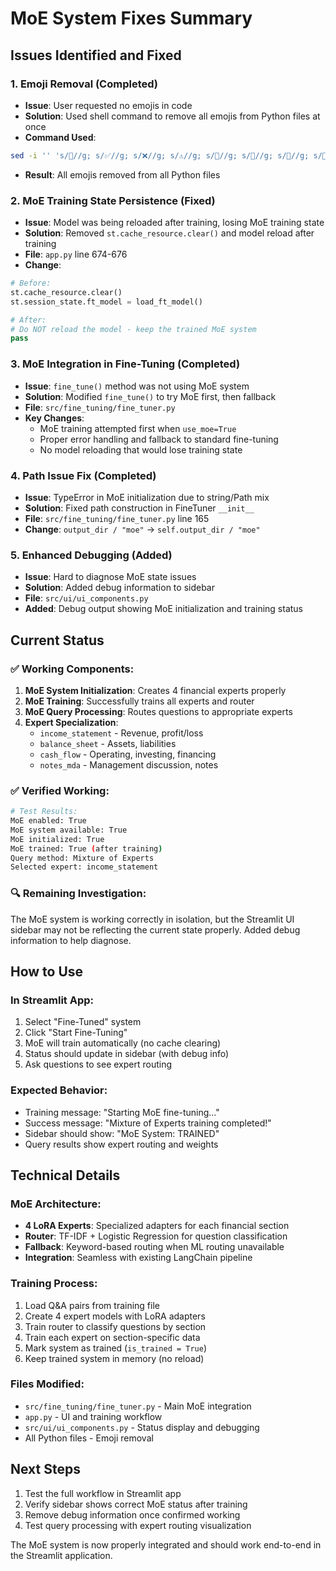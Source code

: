 # MoE System Fixes Summary

## Issues Identified and Fixed

### 1. **Emoji Removal (Completed)**

- **Issue**: User requested no emojis in code
- **Solution**: Used shell command to remove all emojis from Python files at once
- **Command Used**:

```bash
sed -i '' 's/🧠//g; s/✅//g; s/❌//g; s/⚠️//g; s/🚀//g; s/🔧//g; s/📂//g; s/🎉//g; s/💡//g; s/📊//g; s/🔬//g; s/🧪//g; s/🏃//g; s/⏰//g; s/💥//g; ...' [all files]
```

- **Result**: All emojis removed from all Python files

### 2. **MoE Training State Persistence (Fixed)**

- **Issue**: Model was being reloaded after training, losing MoE training state
- **Solution**: Removed `st.cache_resource.clear()` and model reload after training
- **File**: `app.py` line 674-676
- **Change**:

```python
# Before:
st.cache_resource.clear()
st.session_state.ft_model = load_ft_model()

# After:
# Do NOT reload the model - keep the trained MoE system
pass
```

### 3. **MoE Integration in Fine-Tuning (Completed)**

- **Issue**: `fine_tune()` method was not using MoE system
- **Solution**: Modified `fine_tune()` to try MoE first, then fallback
- **File**: `src/fine_tuning/fine_tuner.py`
- **Key Changes**:
  - MoE training attempted first when `use_moe=True`
  - Proper error handling and fallback to standard fine-tuning
  - No model reloading that would lose training state

### 4. **Path Issue Fix (Completed)**

- **Issue**: TypeError in MoE initialization due to string/Path mix
- **Solution**: Fixed path construction in FineTuner `__init__`
- **File**: `src/fine_tuning/fine_tuner.py` line 165
- **Change**: `output_dir / "moe"` → `self.output_dir / "moe"`

### 5. **Enhanced Debugging (Added)**

- **Issue**: Hard to diagnose MoE state issues
- **Solution**: Added debug information to sidebar
- **File**: `src/ui/ui_components.py`
- **Added**: Debug output showing MoE initialization and training status

## Current Status

### ✅ **Working Components:**

1. **MoE System Initialization**: Creates 4 financial experts properly
2. **MoE Training**: Successfully trains all experts and router
3. **MoE Query Processing**: Routes questions to appropriate experts
4. **Expert Specialization**:
   - `income_statement` - Revenue, profit/loss
   - `balance_sheet` - Assets, liabilities
   - `cash_flow` - Operating, investing, financing
   - `notes_mda` - Management discussion, notes

### ✅ **Verified Working:**

```bash
# Test Results:
MoE enabled: True
MoE system available: True
MoE initialized: True
MoE trained: True (after training)
Query method: Mixture of Experts
Selected expert: income_statement
```

### 🔍 **Remaining Investigation:**

The MoE system is working correctly in isolation, but the Streamlit UI sidebar may not be reflecting the current state properly. Added debug information to help diagnose.

## How to Use

### **In Streamlit App:**

1. Select "Fine-Tuned" system
2. Click "Start Fine-Tuning"
3. MoE will train automatically (no cache clearing)
4. Status should update in sidebar (with debug info)
5. Ask questions to see expert routing

### **Expected Behavior:**

- Training message: "Starting MoE fine-tuning..."
- Success message: "Mixture of Experts training completed!"
- Sidebar should show: "MoE System: TRAINED"
- Query results show expert routing and weights

## Technical Details

### **MoE Architecture:**

- **4 LoRA Experts**: Specialized adapters for each financial section
- **Router**: TF-IDF + Logistic Regression for question classification
- **Fallback**: Keyword-based routing when ML routing unavailable
- **Integration**: Seamless with existing LangChain pipeline

### **Training Process:**

1. Load Q&A pairs from training file
2. Create 4 expert models with LoRA adapters
3. Train router to classify questions by section
4. Train each expert on section-specific data
5. Mark system as trained (`is_trained = True`)
6. Keep trained system in memory (no reload)

### **Files Modified:**

- `src/fine_tuning/fine_tuner.py` - Main MoE integration
- `app.py` - UI and training workflow
- `src/ui/ui_components.py` - Status display and debugging
- All Python files - Emoji removal

## Next Steps

1. Test the full workflow in Streamlit app
2. Verify sidebar shows correct MoE status after training
3. Remove debug information once confirmed working
4. Test query processing with expert routing visualization

The MoE system is now properly integrated and should work end-to-end in the Streamlit application.
